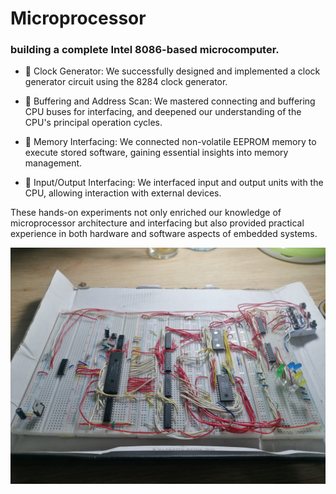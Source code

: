 # Microprocessor
<h3>building a complete Intel 8086-based microcomputer.</h3>

- 🔧 Clock Generator: We successfully designed and implemented a clock generator circuit using the 8284 clock generator.

- 🔗 Buffering and Address Scan: We mastered connecting and buffering CPU buses for interfacing, and deepened our understanding of the CPU's principal operation cycles.

- 💾 Memory Interfacing: We connected non-volatile EEPROM memory to execute stored software, gaining essential insights into memory management.

- 🔌 Input/Output Interfacing: We interfaced input and output units with the CPU, allowing interaction with external devices.

These hands-on experiments not only enriched our knowledge of microprocessor architecture and interfacing but also provided practical experience in both hardware and software aspects of embedded systems.


![ top  ](Final_Result.jpeg "Ex")
